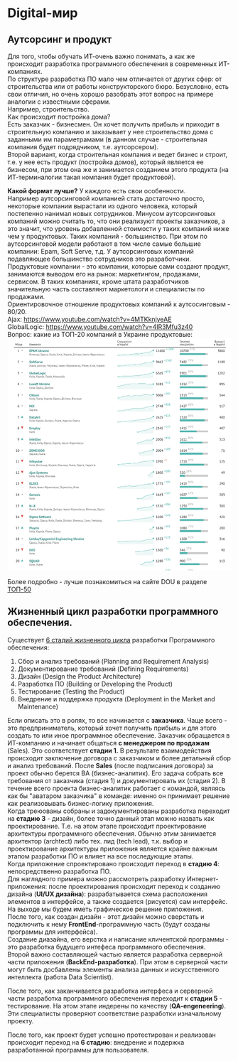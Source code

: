 # Digital-мир
## Аутсорсинг и продукт
Для того, чтобы обучать ИТ-очень важно понимать, а как же происходит разработка программного обеспечения в современных ИТ-компаниях.  
По структуре разработка ПО мало чем отличается от других сфер: от строительства или от работы конструкторского бюро. Безусловно, есть свои отличия, но очень хорошо разобрать этот вопрос на примере аналогии с известными сферами.  
Например, строительство.  
Как происходит постройка дома?  
Есть заказчик - бизнесмен. Он хочет получить прибыль и приходит в строительную компанию и заказывает у нее строительство дома с заданными им параметрамами (в данном случае - строительная компания будет подрядчиком, т.е. аутсорсером).  
Второй вариант, когда строительная компания и ведет бизнес и строит, т.е. у нее есть продукт (постройка домов), который является ее бизнесом, при этом она же и занимается созданием этого продукта (на ИТ-терминалогии такая компания будет продуктовой).  

**Какой формат лучше?**
У каждого есть свои особенности.  
Например аутсорсинговой компанией стать достаточно просто, некоторые компании вырастали из одного человека, который постепенно нанимал новых сотрудников.  Минусом аутсорсинговых компаний можно считать то, что они реализуют проекты заказчиков, а это значит, что уровень добавленной стоимости у таких компаний ниже чем у продуктовых.  Таких компаний - большинство. При этом по аутсорсинговой модели работают в том числе самые большие компании: Epam, Soft Serve, т.д.  У аутсорсинговых компаний подавляющее большинство сотрудников это разработчики.  
Продуктовые компании - это компании, которые сами создают продукт, занимаются выводом его на рынок: маркетингом, продажами, сервисом. В таких компаниях, кроме штата разработчиков значительную часть составляют маркетологи и специалисты по продажами.  
Ориентировочное отношение продуктовых компаний к аутсосинговым - 80/20.  
Ajax: https://www.youtube.com/watch?v=4MTKknjyeAE  
GlobalLogic: https://www.youtube.com/watch?v=4lR3Mfu3z40   
Вопрос: какие из ТОП-20 компаний в Украине продуктовые:  
 <img src = "img/top20.png">

 Более подробно - лучше познакомиться на сайте DOU в разделе [ТОП-50](https://dou.ua/lenta/articles/top-50-summer-2021/?from=doufp)

## Жизненный цикл разработки программного обеспечения.
Существует [6 стадий жизненного цикла](https://vc.ru/u/700268-marketing-solveit/199225-chto-takoe-zhiznennyy-cikl-razrabotki-po-i-kakie-problemy-voznikayut-na-kazhdom-etape-sdlc) разработки Программного обеспечения:
1. Сбор и анализ требований (Planning and Requirement Analysis)
2. Документирование требований (Defining Requirements) 
3. Дизайн (Design the Product Architecture)
4. Разработка ПО (Building or Developing the Product)
5. Тестирование (Testing the Product)
6. Внедрение и поддержка продукта (Deployment in the Market and Maintenance)

Если описать это в ролях, то все начинается с **заказчика**. Чаще всего - это предприниматель, который хочет получить прибыль и для этого создать то или иное программное обеспечение. Заказчик обращается в ИТ-компанию и начинает общаться **с менеджером по продажам** (Sales). Это соответствует **стадии 1.** В результате взаимодействия происходит заключение договора с заказчиком и более детальный сбор и анализ требований. После **Sales** (после подписания договора) за проект обычно берется BA (бизнес-аналитик). Его задача собрать все требования от заказчика (стадия 1) и документировать их (стадия 2). В течение всего проекта бизнес-аналитик работает с командой, являясь как бы "аватаром заказчика" в команде: именно он принимает решение как реализовывать бизнес-логику приложения.  
Когда треюованы собраны и задокументированы разработка переходит на **стадию 3** - дизайн, более точно данный этап можно назвать как проектирование. Т.е. на этом этапе происходит проектирование архитектуры программного обеспечения. Обычно этим занимается архитектор (archtect) либо тех. лид (tech lead), т.к. выбор и проектирование архитектуры приложения является крайне важным этапом разработки ПО и влияет на все последующие этапы.  
Когда приложение спроектировано происходит переход в **стадию 4**: непосредственно разработка ПО.  
Для наглядного примера можно рассмотреть разработку Интернет-приложения: после проектирования происходит переход к созданию дизайна (**UI/UX дизайна**): разрабатывается схема расположения элементов в интерфейсе, а также создается (рисуется) сам интерфейс. На выходе мы будем иметь графическое решение приложения.  
После того, как создан дизайн - этот дизайн можно сверстать и подключить к нему **FrontEnd**-программную часть (будут созданы программы для интерфейса).  
Создание диазайна, его верстка и написание кличентской программы - это разработка будущего интефеса программного обеспечения.  
Второй важно составляющей частью является разработка серверной части приложения (**BackEnd-разработка**). При этом в серверной части могут быть досбавлены элементы анализа данных и искусственного интеллекта (работа Data Scientist).

После того, как заканчивается разработка интерфеса и серверной части разработка программного обеспечения переходит к **стадии 5** - тестирование. На 
этом этапе индерены по качеству (**QA-engeneering**). Эти специалисты проверяют соответствие разработки изначальному проекту.

После того, как проект будет успешно протестирован и реализован происходит переход на **6 стадию**: внедрение и подержка разработанной программы для пользователя.